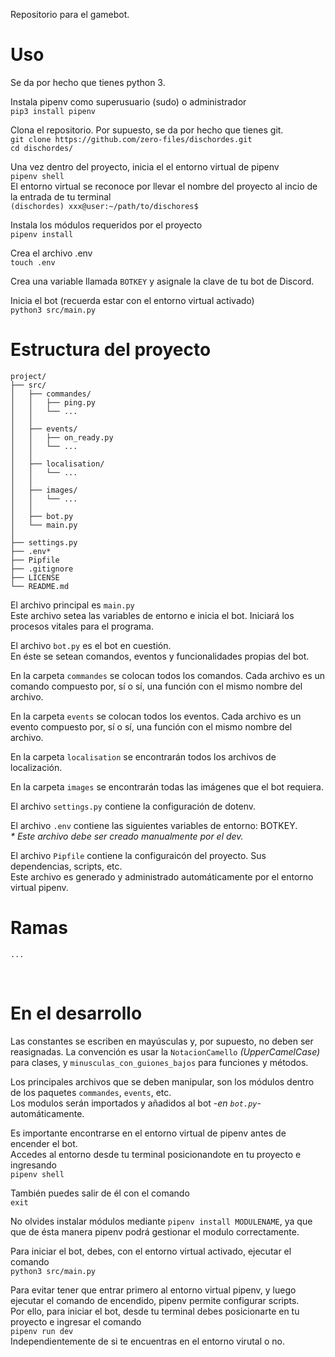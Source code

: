 Repositorio para el gamebot.

# Uso
Se da por hecho que tienes python 3. </br>

Instala pipenv como superusuario (sudo) o administrador </br>
`pip3 install pipenv`

Clona el repositorio. Por supuesto, se da por hecho que tienes git.  </br>
`git clone https://github.com/zero-files/dischordes.git`</br>
`cd dischordes/`

Una vez dentro del proyecto, inicia el el entorno virtual de pipenv </br>
`pipenv shell`</br>
El entorno virtual se reconoce por llevar el nombre del proyecto al incio de la entrada de tu terminal </br>
`(dischordes) xxx@user:~/path/to/dischores$`

Instala los módulos requeridos por el proyecto  </br>
`pipenv install`

Crea el archivo .env </br>
`touch .env`

Crea una variable llamada `BOTKEY` y asignale la clave de tu bot de Discord.  </br>

Inicia el bot (recuerda estar con el entorno virtual activado) </br>
`python3 src/main.py`
</br>

# Estructura del proyecto 
```
project/
├── src/
│   ├── commandes/
│   │   ├── ping.py
│   │   └── ...
│   │
│   ├── events/
│   │   ├── on_ready.py
│   │   └── ...
│   │
│   ├── localisation/ 
│   │   └── ... 
│   │
│   ├── images/ 
│   │   └── ... 
│   │
│   ├── bot.py
│   └── main.py
│
├── settings.py 
├── .env*
├── Pipfile
├── .gitignore
├── LICENSE
└── README.md
```

El archivo principal es `main.py`</br>
Este archivo setea las variables de entorno e inicia el bot. Iniciará los procesos vitales para el programa. 

El archivo `bot.py` es el bot en cuestión. </br>
En éste se setean comandos, eventos y funcionalidades propias del bot. 

En la carpeta `commandes` se colocan todos los comandos. Cada archivo es un comando compuesto por, sí o sí, una función con el mismo nombre del archivo. 

En la carpeta `events` se colocan todos los eventos. Cada archivo es un evento compuesto por, sí o sí, una función con el mismo nombre del archivo. 

En la carpeta `localisation` se encontrarán todos los archivos de localización. 

En la carpeta `images` se encontrarán todas las imágenes que el bot requiera. 

El archivo `settings.py` contiene la configuración de dotenv. 

El archivo `.env` contiene las siguientes variables de entorno: BOTKEY.</br>
_* Este archivo debe ser creado manualmente por el dev._

El archivo `Pipfile` contiene la configuraicón del proyecto. Sus dependencias, scripts, etc. </br>
Este archivo es generado y administrado automáticamente por el entorno virtual pipenv. 
</br>

# Ramas
    ...
</br>

# En el desarrollo
Las constantes se escriben en mayúsculas y, por supuesto, no deben ser reasignadas. 
La convención es usar la `NotacionCamello` _(UpperCamelCase)_ para clases, y `minusculas_con_guiones_bajos` para funciones y métodos. 

Los principales archivos que se deben manipular, son los módulos dentro de los paquetes `commandes`, `events`, etc. </br>
Los modulos serán importados y añadidos al bot -_en `bot.py`_- automáticamente.

Es importante encontrarse en el entorno virtual de pipenv antes de encender el bot.</br>
Accedes al entorno desde tu terminal posicionandote en tu proyecto e ingresando</br>
`pipenv shell`

También puedes salir de él con el comando<br>
`exit`

No olvides instalar módulos mediante `pipenv install MODULENAME`, ya que que de ésta manera pipenv podrá gestionar el modulo correctamente. 

Para iniciar el bot, debes, con el entorno virtual activado, ejecutar el comando </br>
`python3 src/main.py`

Para evitar tener que entrar primero al entorno virtual pipenv, y luego ejecutar el comando de encendido, pipenv permite configurar scripts.</br>
Por ello, para iniciar el bot, desde tu terminal debes posicionarte en tu proyecto e ingresar el comando <br>
`pipenv run dev`</br>
Independientemente de si te encuentras en el entorno virutal o no.
